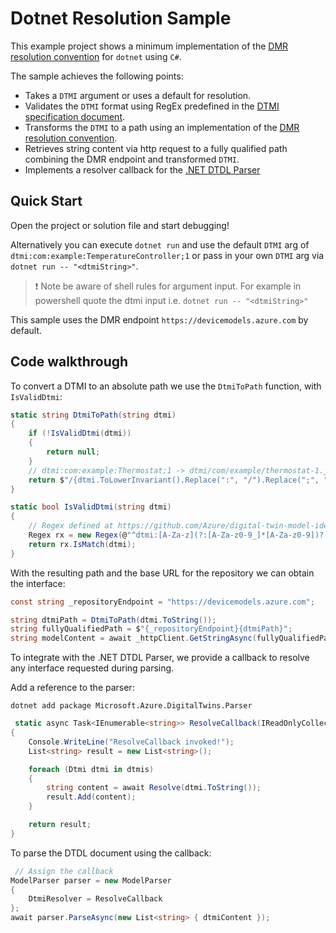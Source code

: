 # Dotnet Resolution Sample

This example project shows a minimum implementation of the [DMR resolution convention](https://github.com/Azure/iot-plugandplay-models-tools/wiki/Resolution-Convention) for `dotnet` using `C#`.

The sample achieves the following points:

- Takes a `DTMI` argument or uses a default for resolution.
- Validates the `DTMI` format using RegEx predefined in the [DTMI specification document](https://github.com/Azure/digital-twin-model-identifier#validation-regular-expressions).
- Transforms the `DTMI` to a path using an implementation of the [DMR resolution convention](https://github.com/Azure/iot-plugandplay-models-tools/wiki/Resolution-Convention).
- Retrieves string content via http request to a fully qualified path combining the DMR endpoint and transformed `DTMI`.
- Implements a resolver callback for the  [.NET DTDL Parser](https://www.nuget.org/packages/Microsoft.Azure.DigitalTwins.Parser)

## Quick Start

Open the project or solution file and start debugging!

Alternatively you can execute `dotnet run` and use the default `DTMI` arg of `dtmi:com:example:TemperatureController;1` or pass in your own `DTMI` arg via `dotnet run -- "<dtmiString>"`.

> :exclamation: Note be aware of shell rules for argument input. For example in powershell quote the dtmi input i.e. `dotnet run -- "<dtmiString>"`

This sample uses the DMR endpoint `https://devicemodels.azure.com` by default.

## Code walkthrough

To convert a DTMI to an absolute path we use the `DtmiToPath` function, with `IsValidDtmi`:

```cs
static string DtmiToPath(string dtmi)
{
    if (!IsValidDtmi(dtmi))
    {
        return null;
    }
    // dtmi:com:example:Thermostat;1 -> dtmi/com/example/thermostat-1.json
    return $"/{dtmi.ToLowerInvariant().Replace(":", "/").Replace(";", "-")}.json";
}

static bool IsValidDtmi(string dtmi)
{
    // Regex defined at https://github.com/Azure/digital-twin-model-identifier#validation-regular-expressions
    Regex rx = new Regex(@"^dtmi:[A-Za-z](?:[A-Za-z0-9_]*[A-Za-z0-9])?(?::[A-Za-z](?:[A-Za-z0-9_]*[A-Za-z0-9])?)*;[1-9][0-9]{0,8}$");
    return rx.IsMatch(dtmi);
}
```

With the resulting path and the base URL for the repository we can obtain the interface:

```cs
const string _repositoryEndpoint = "https://devicemodels.azure.com";

string dtmiPath = DtmiToPath(dtmi.ToString());
string fullyQualifiedPath = $"{_repositoryEndpoint}{dtmiPath}";
string modelContent = await _httpClient.GetStringAsync(fullyQualifiedPath);
```

To integrate with the .NET DTDL Parser, we provide a callback to resolve any interface requested during parsing.

Add a reference to the parser:

```dotnetcli
dotnet add package Microsoft.Azure.DigitalTwins.Parser
```

```cs
 static async Task<IEnumerable<string>> ResolveCallback(IReadOnlyCollection<Dtmi> dtmis)
{
    Console.WriteLine("ResolveCallback invoked!");
    List<string> result = new List<string>();

    foreach (Dtmi dtmi in dtmis)
    {
        string content = await Resolve(dtmi.ToString());
        result.Add(content);
    }

    return result;
}
```

To parse the DTDL document using the callback:

```cs
 // Assign the callback
ModelParser parser = new ModelParser
{
    DtmiResolver = ResolveCallback
};
await parser.ParseAsync(new List<string> { dtmiContent });
```
